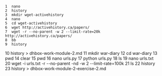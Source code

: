     1  nano
    2  history
    3  mkdir wget-activehistory
    4  nano
    5  cd wget-activehistory
    6  wget http://activehistory.ca/papers/
    7  wget -r --no-parent -w 2 --limit-rate=20k http://activehistory.ca/papers/
    8  bb
    9  history
   10  history > dhbox-work-module-2.md
   11  mkdir war-diary
   12  cd war-diary
   13  pwd
   14  clear
   15  pwd
   16  nano urls.py
   17  python urls.py
   18  ls
   19  nano urls.txt
   20  wget -i urls.txt -r --no-parent -nd -w 2 --limit-rate=100k
   21  ls
   22  history
   23  history > dhbox-work-module-2-exercise-2.md

